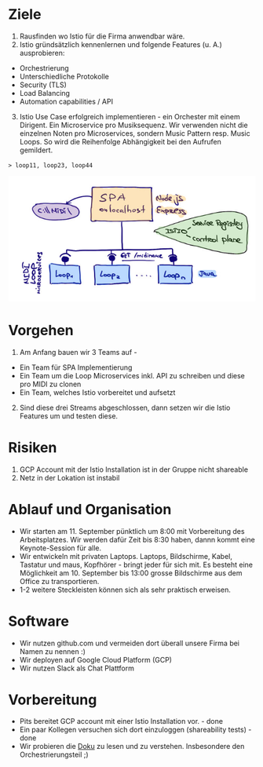 # Ziele
1. Rausfinden wo Istio für die Firma anwendbar wäre.
2. Istio gründsätzlich kennenlernen und folgende Features (u. A.) ausprobieren:
  * Orchestrierung
  * Unterschiedliche Protokolle
  * Security (TLS)
  * Load Balancing
  * Automation capabilities / API
3. Istio Use Case erfolgreich implementieren - ein Orchester mit einem Dirigent. Ein Microservice pro Musiksequenz. Wir verwenden nicht die einzelnen Noten pro Microservices, sondern Music Pattern resp. Music Loops. So wird die Reihenfolge Abhängigkeit bei den Aufrufen gemildert.

```
> loop11, loop23, loop44
```
![Scribble](istio-initial-design.jpg)

# Vorgehen
1. Am Anfang bauen wir 3 Teams auf -
 * Ein Team für SPA Implementierung
 * Ein Team um die Loop Microservices inkl. API zu schreiben und diese pro MIDI zu clonen
 * Ein Team, welches Istio vorbereitet und aufsetzt
2. Sind diese drei Streams abgeschlossen, dann setzen wir die Istio Features um und testen diese.

# Risiken
1. GCP Account mit der Istio Installation ist in der Gruppe nicht shareable
2. Netz in der Lokation ist instabil

# Ablauf und Organisation
* Wir starten am 11. September pünktlich um 8:00 mit Vorbereitung des Arbeitsplatzes. Wir werden dafür Zeit bis 8:30 haben, dannn kommt eine Keynote-Session für alle.
* Wir entwickeln mit privaten Laptops. Laptops, Bildschirme, Kabel, Tastatur und maus, Kopfhörer - bringt jeder für sich mit.
Es besteht eine Möglichkeit am 10. September bis 13:00 grosse Bildschirme aus dem Office zu transportieren.
* 1-2 weitere Steckleisten können sich als sehr praktisch erweisen.

# Software
* Wir nutzen github.com und vermeiden dort überall unsere Firma bei Namen zu nennen :)
* Wir deployen auf Google Cloud Platform (GCP)
* Wir nutzen Slack als Chat Plattform

# Vorbereitung
* Pits bereitet GCP account mit einer Istio Installation vor. - done
* Ein paar Kollegen versuchen sich dort einzuloggen (shareability tests) - done
* Wir probieren die [Doku](https://github.com/hack19-istio/documentation/tree/master/Introducing-Istio-Service-Mesh-for-Microservices) zu lesen und zu verstehen. Insbesondere den Orchestrierungsteil ;)  
